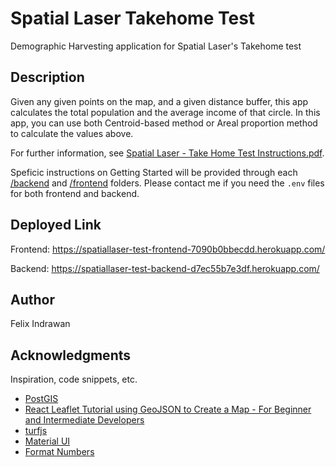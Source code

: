 # Spatial Laser Takehome Test

Demographic Harvesting application for Spatial Laser's Takehome test

## Description

Given any given points on the map, and a given distance buffer, this app calculates the total population and the average income of that circle.
In this app, you can use both Centroid-based method or Areal proportion method to calculate the values above.

For further information, see [Spatial Laser - Take Home Test Instructions.pdf](<./Spatial Laser - Take Home Test Instructions.pdf>).

Speficic instructions on Getting Started will be provided through each [/backend](<./backend/>) and [/frontend](<./frontend/>) folders.
Please contact me if you need the `.env` files for both frontend and backend.

## Deployed Link
Frontend: https://spatiallaser-test-frontend-7090b0bbecdd.herokuapp.com/

Backend: https://spatiallaser-test-backend-d7ec55b7e3df.herokuapp.com/

## Author
Felix Indrawan

## Acknowledgments

Inspiration, code snippets, etc.
* [PostGIS](https://postgis.net/docs)
* [React Leaflet Tutorial using GeoJSON to Create a Map - For Beginner and Intermediate Developers](https://www.youtube.com/watch?v=D4jq5Bd9bTA)
* [turfjs](http://turfjs.org/docs)
* [Material UI](https://mui.com/material-ui)
* [Format Numbers](https://www.freecodecamp.org/news/how-to-format-number-as-currency-in-javascript-one-line-of-code/)
